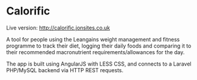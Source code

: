# Calorific

Live version: http://calorific.jonsites.co.uk

A tool for people using the Leangains weight management and fitness programme to track their diet, logging their daily foods and comparing it to their recommended macronutrient requirements/allowances for the day.

The app is built using AngularJS with LESS CSS, and connects to a Laravel PHP/MySQL backend via HTTP REST requests.

